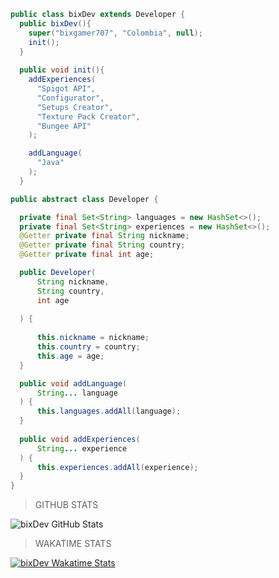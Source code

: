 ```java
public class bixDev extends Developer {
  public bixDev(){
    super("bixgamer707", "Colombia", null);
    init();
  }
  
  public void init(){
    addExperiences(
      "Spigot API", 
      "Configurator", 
      "Setups Creator",
      "Texture Pack Creator",
      "Bungee API"
    );

    addLanguage(
      "Java"
    );
  }

public abstract class Developer {

  private final Set<String> languages = new HashSet<>();
  private final Set<String> experiences = new HashSet<>();
  @Getter private final String nickname;
  @Getter private final String country;
  @Getter private final int age;

  public Developer(
      String nickname, 
      String country, 
      int age
      
  ) {
  
      this.nickname = nickname;
      this.country = country;
      this.age = age;
  }

  public void addLanguage(
      String... language
  ) {
      this.languages.addAll(language);
  }
  
  public void addExperiences(
      String... experience
  ) {
      this.experiences.addAll(experience);
  }
}
```



> GITHUB STATS

![bixDev GitHub Stats](https://github-readme-stats.vercel.app/api?username=bixgamer707&show_icons=true&theme=radical)

> WAKATIME STATS

[![bixDev Wakatime Stats](https://github-readme-stats.vercel.app/api/wakatime?username=bixgamer707&show_icons=true&theme=radical)](https://github.com/anuraghazra/github-readme-stats)
